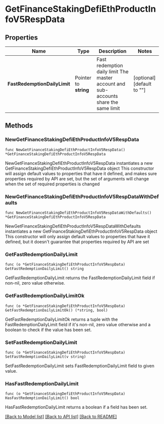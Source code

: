 # GetFinanceStakingDefiEthProductInfoV5RespData

## Properties

Name | Type | Description | Notes
------------ | ------------- | ------------- | -------------
**FastRedemptionDailyLimit** | Pointer to **string** | Fast redemption daily limit  The master account and sub-accounts share the same limit | [optional] [default to ""]

## Methods

### NewGetFinanceStakingDefiEthProductInfoV5RespData

`func NewGetFinanceStakingDefiEthProductInfoV5RespData() *GetFinanceStakingDefiEthProductInfoV5RespData`

NewGetFinanceStakingDefiEthProductInfoV5RespData instantiates a new GetFinanceStakingDefiEthProductInfoV5RespData object
This constructor will assign default values to properties that have it defined,
and makes sure properties required by API are set, but the set of arguments
will change when the set of required properties is changed

### NewGetFinanceStakingDefiEthProductInfoV5RespDataWithDefaults

`func NewGetFinanceStakingDefiEthProductInfoV5RespDataWithDefaults() *GetFinanceStakingDefiEthProductInfoV5RespData`

NewGetFinanceStakingDefiEthProductInfoV5RespDataWithDefaults instantiates a new GetFinanceStakingDefiEthProductInfoV5RespData object
This constructor will only assign default values to properties that have it defined,
but it doesn't guarantee that properties required by API are set

### GetFastRedemptionDailyLimit

`func (o *GetFinanceStakingDefiEthProductInfoV5RespData) GetFastRedemptionDailyLimit() string`

GetFastRedemptionDailyLimit returns the FastRedemptionDailyLimit field if non-nil, zero value otherwise.

### GetFastRedemptionDailyLimitOk

`func (o *GetFinanceStakingDefiEthProductInfoV5RespData) GetFastRedemptionDailyLimitOk() (*string, bool)`

GetFastRedemptionDailyLimitOk returns a tuple with the FastRedemptionDailyLimit field if it's non-nil, zero value otherwise
and a boolean to check if the value has been set.

### SetFastRedemptionDailyLimit

`func (o *GetFinanceStakingDefiEthProductInfoV5RespData) SetFastRedemptionDailyLimit(v string)`

SetFastRedemptionDailyLimit sets FastRedemptionDailyLimit field to given value.

### HasFastRedemptionDailyLimit

`func (o *GetFinanceStakingDefiEthProductInfoV5RespData) HasFastRedemptionDailyLimit() bool`

HasFastRedemptionDailyLimit returns a boolean if a field has been set.


[[Back to Model list]](../README.md#documentation-for-models) [[Back to API list]](../README.md#documentation-for-api-endpoints) [[Back to README]](../README.md)


